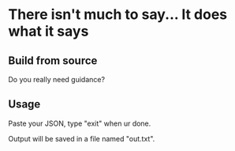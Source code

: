 # There isn't much to say... It does what it says

## Build from source
Do you really need guidance?

## Usage
Paste your JSON, type "exit" when ur done.

Output will be saved in a file named "out.txt". 